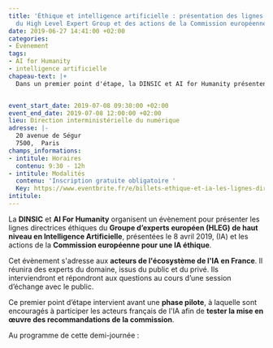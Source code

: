 ```yaml
---
title: 'Éthique et intelligence artificielle : présentation des lignes directrices
  du High Level Expert Group et des actions de la Commission européenne'
date: 2019-06-27 14:41:00 +02:00
categories:
- Évènement
tags:
- AI for Humanity
- intelligence artificielle
chapeau-text: |+
  Dans un premier point d'étape, la DINSIC et AI for Humanity présentent les lignes directrices du **Groupe d’experts européen (HLEG) de haut niveau en Intelligence Artificielle** et les actions de la **Commission européenne pour une IA éthique**.


event_start_date: 2019-07-08 09:30:00 +02:00
event_end_date: 2019-07-08 12:00:00 +02:00
lieu: Direction interministérielle du numérique
adresse: |-
  20 avenue de Ségur
  7500,  Paris
champs_informations:
- intitule: Horaires
  contenu: 9:30 - 12h
- intitule: Modalités
  contenu: 'Inscription gratuite obligatoire '
  Key: https://www.eventbrite.fr/e/billets-ethique-et-ia-les-lignes-directrices-de-la-commission-europeenne-62917916181
intitule: 
---
```


La **DINSIC** et **AI For Humanity** organisent un évènement pour présenter les lignes directrices éthiques du **Groupe d’experts européen (HLEG) de haut niveau en Intelligence Artificielle**, présentées le 8 avril 2019, (IA) et les actions de la **Commission européenne pour une IA éthique**.

Cet évènement s'adresse aux **acteurs de l'écosystème de l'IA en France**. Il réunira des experts du domaine, issus du public et du privé. Ils interviendront et répondront aux questions au cours d’une session d’échange avec le public.  

Ce premier point d’étape intervient avant une **phase pilote**, à laquelle sont encouragés à participer les acteurs français de l'IA afin de **tester la mise en œuvre des recommandations de la commission**.  

Au programme de cette demi-journée : 

